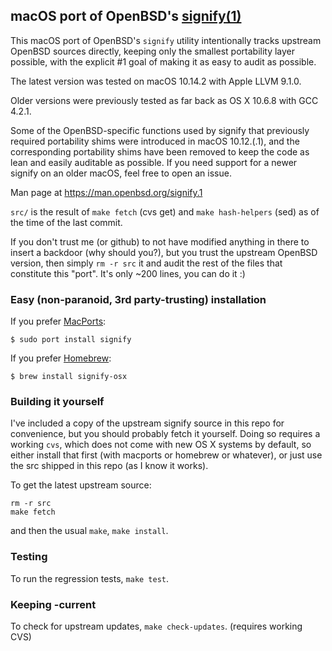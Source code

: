 ## macOS port of OpenBSD's [signify(1)](https://man.openbsd.org/signify.1)

This macOS port of OpenBSD's `signify` utility intentionally tracks upstream
OpenBSD sources directly, keeping only the smallest portability layer possible,
with the explicit #1 goal of making it as easy to audit as possible.

The latest version was tested on macOS 10.14.2 with Apple LLVM 9.1.0.

Older versions were previously tested as far back as OS X 10.6.8 with GCC 4.2.1.

Some of the OpenBSD-specific functions used by signify that previously required
portability shims were introduced in macOS 10.12.(.1), and the corresponding
portability shims have been removed to keep the code as lean and easily
auditable as possible. If you need support for a newer signify on an older
macOS, feel free to open an issue.

Man page at https://man.openbsd.org/signify.1

`src/` is the result of `make fetch` (cvs get) and `make hash-helpers` (sed) as
of the time of the last commit.

If you don't trust me (or github) to not have modified anything in there to
insert a backdoor (why should you?), but you trust the upstream OpenBSD version,
then simply `rm -r src` it and audit the rest of the files that constitute
this "port". It's only ~200 lines, you can do it :)

### Easy (non-paranoid, 3rd party-trusting) installation

If you prefer [MacPorts](https://www.macports.org/):
```
$ sudo port install signify
```

If you prefer [Homebrew](http://brew.sh/):
```
$ brew install signify-osx
```

### Building it yourself

I've included a copy of the upstream signify source in this repo for
convenience, but you should probably fetch it yourself. Doing so requires a
working `cvs`, which does not come with new OS X systems by default, so
either install that first (with macports or homebrew or whatever), or just
use the src shipped in this repo (as I know it works).

To get the latest upstream source:
```
rm -r src
make fetch
```

and then the usual `make`, `make install`.

### Testing

To run the regression tests, `make test`.

### Keeping -current

To check for upstream updates, `make check-updates`. (requires working CVS)
